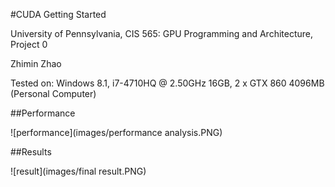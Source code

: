 #CUDA Getting Started

University of Pennsylvania, CIS 565: GPU Programming and Architecture, Project 0

Zhimin Zhao

Tested on: Windows 8.1, i7-4710HQ @ 2.50GHz 16GB, 2 x GTX 860 4096MB (Personal Computer)

##Performance

![performance](images/performance analysis.PNG)

##Results

![result](images/final result.PNG)
